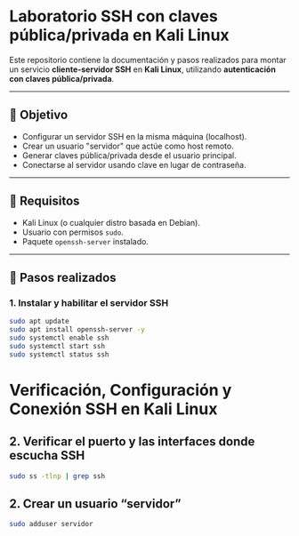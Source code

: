# Laboratorio SSH con claves pública/privada en Kali Linux

Este repositorio contiene la documentación y pasos realizados para montar 
un servicio **cliente-servidor SSH** en **Kali Linux**, utilizando 
**autenticación con claves pública/privada**.

---

## 🔹 Objetivo
- Configurar un servidor SSH en la misma máquina (localhost).
- Crear un usuario "servidor" que actúe como host remoto.
- Generar claves pública/privada desde el usuario principal.
- Conectarse al servidor usando clave en lugar de contraseña.

---

## 🔹 Requisitos
- Kali Linux (o cualquier distro basada en Debian).
- Usuario con permisos `sudo`.
- Paquete `openssh-server` instalado.

---

## 🔹 Pasos realizados

### 1. Instalar y habilitar el servidor SSH
```bash
sudo apt update
sudo apt install openssh-server -y
sudo systemctl enable ssh
sudo systemctl start ssh
sudo systemctl status ssh
```
# Verificación, Configuración y Conexión SSH en Kali Linux

## 2. Verificar el puerto y las interfaces donde escucha SSH

```bash
sudo ss -tlnp | grep ssh
```

## 2. Crear un usuario “servidor”

```bash
sudo adduser servidor
```
